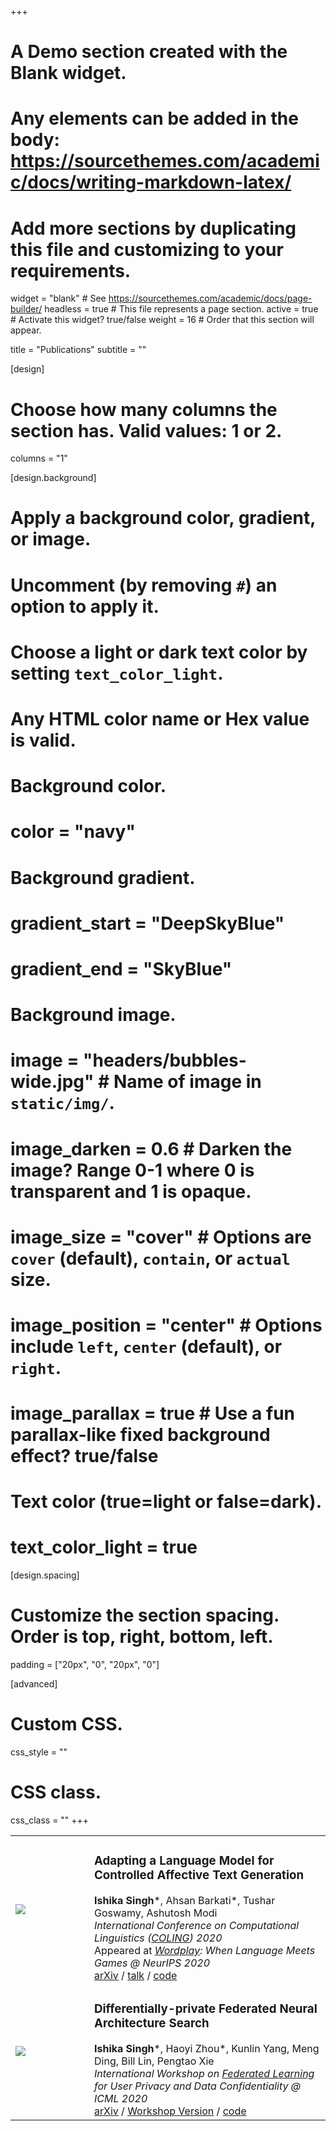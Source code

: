 +++
# A Demo section created with the Blank widget.
# Any elements can be added in the body: https://sourcethemes.com/academic/docs/writing-markdown-latex/
# Add more sections by duplicating this file and customizing to your requirements.

widget = "blank"  # See https://sourcethemes.com/academic/docs/page-builder/
headless = true  # This file represents a page section.
active = true  # Activate this widget? true/false
weight = 16  # Order that this section will appear.

title = "Publications"
subtitle = ""

[design]
  # Choose how many columns the section has. Valid values: 1 or 2.
  columns = "1"

[design.background]
  # Apply a background color, gradient, or image.
  #   Uncomment (by removing `#`) an option to apply it.
  #   Choose a light or dark text color by setting `text_color_light`.
  #   Any HTML color name or Hex value is valid.

  # Background color.
  # color = "navy"
  
  # Background gradient.
  # gradient_start = "DeepSkyBlue"
  # gradient_end = "SkyBlue"
  
  # Background image.
  # image = "headers/bubbles-wide.jpg"  # Name of image in `static/img/`.
  # image_darken = 0.6  # Darken the image? Range 0-1 where 0 is transparent and 1 is opaque.
  # image_size = "cover"  #  Options are `cover` (default), `contain`, or `actual` size.
  # image_position = "center"  # Options include `left`, `center` (default), or `right`.
  # image_parallax = true  # Use a fun parallax-like fixed background effect? true/false

  # Text color (true=light or false=dark).
  # text_color_light = true

[design.spacing]
  # Customize the section spacing. Order is top, right, bottom, left.
  padding = ["20px", "0", "20px", "0"]

[advanced]
 # Custom CSS. 
 css_style = ""
 
 # CSS class.
 css_class = ""
+++

<table style="width:100%">
<!--   <tr>
    <th><img src="https://ishikasingh.github.io/files/model-refined-affTG-1.png"></th>
    <th>Lastname</th>
    <th>Age</th>
  </tr> -->
  
  <tr>
    <td style="width:25%;vertical-align:middle"><img src="https://ishikasingh.github.io/files/model-refined-affTG-1.png"></td>
    <td style="width:75%;vertical-align:middle">
      <h3>Adapting a Language Model for Controlled Affective Text Generation</h3>
<pstyle="font-size:110%;">
<b>Ishika Singh</b>*, Ahsan Barkati*, Tushar Goswamy, Ashutosh Modi <br />
<i>International Conference on Computational Linguistics (<a href="http://coling2020.org/">COLING</a>) 2020</i> <br />
Appeared at <i><a href="https://wordplay-workshop.github.io/modern/#accepted_papers">Wordplay</a>: When Language Meets Games @ NeurIPS 2020</i> <br />
      <a href="http://arxiv.org/abs/2011.04000">arXiv</a> / 
      <a href="https://www.youtube.com/watch?v=gY4cBfrtg5c">talk</a> / 
      <a href="https://github.com/ishikasingh/Affective-text-gen">code</a> </td> </p>
<!--     <td>94</td> -->
  </tr>
  
  
  <tr>
    <td style="width:25%;vertical-align:middle"><img src="https://ishikasingh.github.io/files/fnas-ps-1.png"></td>
    <td style="width:75%;vertical-align:middle">
      <h3>Differentially-private Federated Neural Architecture Search</h3>
<pstyle="font-size:110%;">
<b>Ishika Singh</b>*, Haoyi Zhou*, Kunlin Yang, Meng Ding, Bill Lin, Pengtao Xie <br />
<i>International Workshop on <a href="http://federated-learning.org/fl-icml-2020/">Federated Learning</a> for User Privacy and Data Confidentiality @ ICML 2020</i> <br />
      <a href="https://arxiv.org/abs/2006.10559">arXiv</a> / 
      <a href="https://ishikasingh.github.io/files/fl_icml2020workshop_FNAS.pdf">Workshop Version</a> / 
      <a href="https://github.com/UCSD-AI4H/DP-FNAS">code</a> </td> </p>
<!--     <td>94</td> -->
  </tr>
  
</table>




